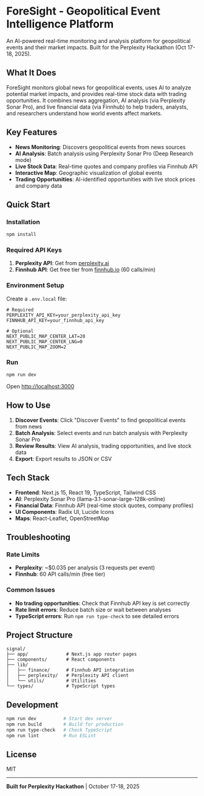 # ForeSight - Geopolitical Event Intelligence Platform

An AI-powered real-time monitoring and analysis platform for geopolitical events and their market impacts. Built for the Perplexity Hackathon (Oct 17-18, 2025).

## What It Does

ForeSight monitors global news for geopolitical events, uses AI to analyze potential market impacts, and provides real-time stock data with trading opportunities. It combines news aggregation, AI analysis (via Perplexity Sonar Pro), and live financial data (via Finnhub) to help traders, analysts, and researchers understand how world events affect markets.

## Key Features

- **News Monitoring**: Discovers geopolitical events from news sources
- **AI Analysis**: Batch analysis using Perplexity Sonar Pro (Deep Research mode)
- **Live Stock Data**: Real-time quotes and company profiles via Finnhub API
- **Interactive Map**: Geographic visualization of global events
- **Trading Opportunities**: AI-identified opportunities with live stock prices and company data

## Quick Start

### Installation

```bash
npm install
```

### Required API Keys

1. **Perplexity API**: Get from [perplexity.ai](https://www.perplexity.ai/settings/api)
2. **Finnhub API**: Get free tier from [finnhub.io](https://finnhub.io/register) (60 calls/min)

### Environment Setup

Create a `.env.local` file:

```env
# Required
PERPLEXITY_API_KEY=your_perplexity_api_key
FINNHUB_API_KEY=your_finnhub_api_key

# Optional
NEXT_PUBLIC_MAP_CENTER_LAT=20
NEXT_PUBLIC_MAP_CENTER_LNG=0
NEXT_PUBLIC_MAP_ZOOM=2
```

### Run

```bash
npm run dev
```

Open [http://localhost:3000](http://localhost:3000)

## How to Use

1. **Discover Events**: Click "Discover Events" to find geopolitical events from news
2. **Batch Analysis**: Select events and run batch analysis with Perplexity Sonar Pro
3. **Review Results**: View AI analysis, trading opportunities, and live stock data
4. **Export**: Export results to JSON or CSV

## Tech Stack

- **Frontend**: Next.js 15, React 19, TypeScript, Tailwind CSS
- **AI**: Perplexity Sonar Pro (llama-3.1-sonar-large-128k-online)
- **Financial Data**: Finnhub API (real-time stock quotes, company profiles)
- **UI Components**: Radix UI, Lucide Icons
- **Maps**: React-Leaflet, OpenStreetMap

## Troubleshooting

### Rate Limits

- **Perplexity**: ~$0.035 per analysis (3 requests per event)
- **Finnhub**: 60 API calls/min (free tier)

### Common Issues

- **No trading opportunities**: Check that Finnhub API key is set correctly
- **Rate limit errors**: Reduce batch size or wait between analyses
- **TypeScript errors**: Run `npm run type-check` to see detailed errors

## Project Structure

```
signal/
├── app/              # Next.js app router pages
├── components/       # React components
├── lib/
│   ├── finance/      # Finnhub API integration
│   ├── perplexity/   # Perplexity API client
│   └── utils/        # Utilities
└── types/            # TypeScript types
```

## Development

```bash
npm run dev          # Start dev server
npm run build        # Build for production
npm run type-check   # Check TypeScript
npm run lint         # Run ESLint
```

## License

MIT

---

**Built for Perplexity Hackathon** | October 17-18, 2025
